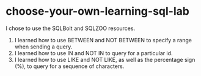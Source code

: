 # choose-your-own-learning-sql-lab

I chose to use the SQLBolt and SQLZOO resources.
1. I learned how to use BETWEEN and NOT BETWEEN to specify a range when sending a query.
2. I learned how to use IN and NOT IN to query for a particular id.
3. I learned how to use LIKE and NOT LIKE, as well as the percentage sign (%), to query for a sequence of characters.
